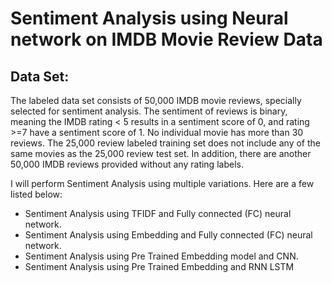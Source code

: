 # Sentiment Analysis using Neural network on IMDB Movie Review Data

## Data Set:
The labeled data set consists of 50,000 IMDB movie reviews, specially selected for sentiment analysis. The sentiment of reviews is binary, meaning the IMDB rating < 5 results in a sentiment score of 0, and rating >=7 have a sentiment score of 1. No individual movie has more than 30 reviews. The 25,000 review labeled training set does not include any of the same movies as the 25,000 review test set. In addition, there are another 50,000 IMDB reviews provided without any rating labels.

I will perform Sentiment Analysis using multiple variations. Here are a few listed below:

* Sentiment Analysis using TFIDF and Fully connected (FC) neural network.
* Sentiment Analysis using Embedding and Fully connected (FC) neural network.
* Sentiment Analysis using Pre Trained Embedding model and CNN.
* Sentiment Analysis using Pre Trained Embedding and RNN LSTM
